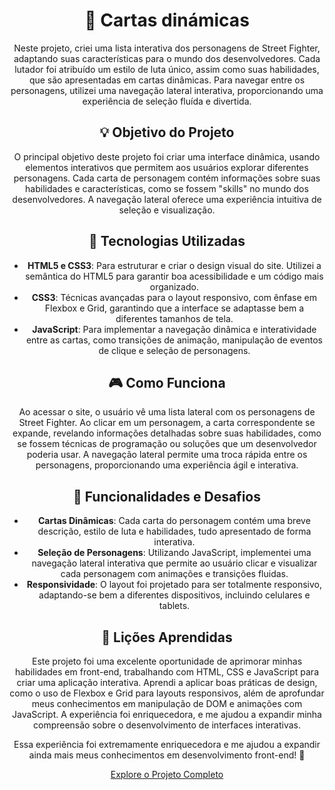 <h1 align="center">
 👾 Cartas dinámicas
</h1>

<p align="center">
Neste projeto, criei uma lista interativa dos personagens de Street Fighter, adaptando suas características para o mundo dos desenvolvedores. Cada lutador foi atribuído um estilo de luta único, assim como suas habilidades, que são apresentadas em cartas dinâmicas. Para navegar entre os personagens, utilizei uma navegação lateral interativa, proporcionando uma experiência de seleção fluída e divertida.
</p>

<h2 align="center">💡 Objetivo do Projeto</h2>

<p align="center">
O principal objetivo deste projeto foi criar uma interface dinâmica, usando elementos interativos que permitem aos usuários explorar diferentes personagens. Cada carta de personagem contém informações sobre suas habilidades e características, como se fossem "skills" no mundo dos desenvolvedores. A navegação lateral oferece uma experiência intuitiva de seleção e visualização.
</p>

<h2 align="center">🚀 Tecnologias Utilizadas</h2>
<ul align="center">
    <li><strong>HTML5 e CSS3</strong>: Para estruturar e criar o design visual do site. Utilizei a semântica do HTML5 para garantir boa acessibilidade e um código mais organizado.</li>
    <li><strong>CSS3</strong>: Técnicas avançadas para o layout responsivo, com ênfase em Flexbox e Grid, garantindo que a interface se adaptasse bem a diferentes tamanhos de tela.</li>
    <li><strong>JavaScript</strong>: Para implementar a navegação dinâmica e interatividade entre as cartas, como transições de animação, manipulação de eventos de clique e seleção de personagens.</li>
</ul>

<h2 align="center">🎮 Como Funciona</h2>
<p align="center">
Ao acessar o site, o usuário vê uma lista lateral com os personagens de Street Fighter. Ao clicar em um personagem, a carta correspondente se expande, revelando informações detalhadas sobre suas habilidades, como se fossem técnicas de programação ou soluções que um desenvolvedor poderia usar. A navegação lateral permite uma troca rápida entre os personagens, proporcionando uma experiência ágil e interativa.
</p>

<h2 align="center">🔧 Funcionalidades e Desafios</h2>
<ul align="center">
    <li><strong>Cartas Dinâmicas</strong>: Cada carta do personagem contém uma breve descrição, estilo de luta e habilidades, tudo apresentado de forma interativa.</li>
    <li><strong>Seleção de Personagens</strong>: Utilizando JavaScript, implementei uma navegação lateral interativa que permite ao usuário clicar e visualizar cada personagem com animações e transições fluidas.</li>
    <li><strong>Responsividade</strong>: O layout foi projetado para ser totalmente responsivo, adaptando-se bem a diferentes dispositivos, incluindo celulares e tablets.</li>
</ul>

<h2 align="center">🌱 Lições Aprendidas</h2>
<p align="center">
Este projeto foi uma excelente oportunidade de aprimorar minhas habilidades em front-end, trabalhando com HTML, CSS e JavaScript para criar uma aplicação interativa. Aprendi a aplicar boas práticas de design, como o uso de Flexbox e Grid para layouts responsivos, além de aprofundar meus conhecimentos em manipulação de DOM e animações com JavaScript. A experiência foi enriquecedora, e me ajudou a expandir minha compreensão sobre o desenvolvimento de interfaces interativas.
</p>

<p align="center">
Essa experiência foi extremamente enriquecedora e me ajudou a expandir ainda mais meus conhecimentos em desenvolvimento front-end! 🚀
</p>

<p align="center">
  <a href="https://github.com/RaianaS/Street-Fighter" target="_blank">Explore o Projeto Completo</a>
</p>

